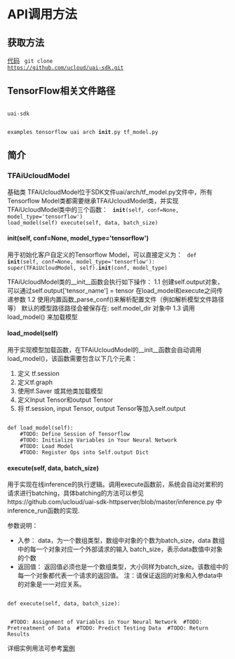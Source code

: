 

# API调用方法
## 获取方法
[代码](https://github.com/ucloud/uai-sdk)
<code>
git clone https://github.com/ucloud/uai-sdk.git
</code>

## TensorFlow相关文件路径 
<code>
uai-sdk

  examples
    tensorflow
  uai
    arch
      __init__.py
      tf_model.py
</code>

## 简介 
### TFAiUcloudModel

基础类 TFAiUcloudModel位于SDK文件uai/arch/tf\_model.py文件中，所有Tensorflow Model类都需要继承TFAiUcloudModel类，并实现TFAiUcloudModel类中的三个函数：
<code>
__init__(self, conf=None, model_type='tensorflow')
load_model(self) 
execute(self, data, batch_size)
</code>

#### __init__(self, conf=None, model_type='tensorflow') 
用于初始化客户自定义的Tensorflow Model，可以直接定义为：
<code>
def __init__(self, conf=None, model_type='tensorflow'):
    super(TFAiUcloudModel, self).__init__(conf, model_type)
</code>

TFAiUcloudModel类的\_\_init\_\_函数会执行如下操作：
1.1 创建self.output对象，可以通过self.output['tensor\_name'] = tensor 在load\_model和execute之间传递参数 
1.2 使用内置函数\_parse\_conf()来解析配置文件（例如解析模型文件路径等）
默认的模型路径路径会被保存在: self.model\_dir 对象中 
1.3 调用 load\_model() 来加载模型 

#### load_model(self)
用于实现模型加载函数，在TFAiUcloudModel的\_\_init\_\_函数会自动调用load\_model()，该函数需要包含以下几个元素：

1. 定义 tf.session 
2. 定义tf.graph 
3. 使用tf.Saver 或其他类加载模型 
4. 定义Input Tensor和output Tensor 
5. 将 tf.session, input Tensor, output Tensor等加入self.output 

<code>
def load_model(self):
    #TODO: Define Session of Tensorflow
    #TODO: Initialize Variables in Your Neural Network
    #TODO: Load Model
    #TODO: Register Ops into Self.output Dict
</code>

#### execute(self, data, batch_size)
用于实现在线inference的执行逻辑。调用execute函数前，系统会自动对累积的请求进行batching，具体batching的方法可以参见https://github.com/ucloud/uai-sdk-httpserver/blob/master/inference.py 中inference\_run函数的实现.

参数说明：
  * 入参：
data，为一个数组类型，数组中对象的个数为batch\_size，data 数组中的每一个对象对应一个外部请求的输入 
batch\_size，表示data数值中对象的个数 
  * 返回值：
返回值必须也是一个数组类型，大小同样为batch\_size。该数组中的每一个对象都代表一个请求的返回值。
注：请保证返回的对象和入参data中的对象是一一对应关系。

<code>
def execute(self, data, batch_size):

​    #TODO: Assignment of Variables in Your Neural Network
​    #TODO: Pretreatment of Data
​    #TODO: Predict Testing Data
​    #TODO: Return Results
</code>

详细实例用法可参考[案例](ai/uai-inference/guide/tensorflow/mnist)

